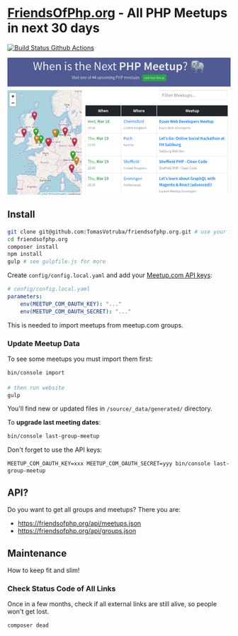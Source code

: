 # [FriendsOfPhp.org](https://www.friendsofphp.org) - All PHP Meetups in next 30 days

[![Build Status Github Actions](https://img.shields.io/github/workflow/status/tomasvotruba/friendsofphp.org/Code_Checks?style=flat-square)](https://github.com/TomasVotruba/friendsofphp.org/actions)

<div align="center">
   <img src="/docs/preview.png?v=1">
</div>

## Install

```sh
git clone git@github.com:TomasVotruba/friendsofphp.org.git # use your fork to contribute
cd friendsofphp.org
composer install
npm install
gulp # see gulpfile.js for more
```

Create `config/config.local.yaml` and add your [Meetup.com API keys](https://secure.meetup.com/meetup_api/oauth_consumers/):

```yaml
# config/config.local.yaml
parameters:
    env(MEETUP_COM_OAUTH_KEY): "..."
    env(MEETUP_COM_OAUTH_SECRET): "..."
```

This is needed to import meetups from meetup.com groups.

### Update Meetup Data

To see some meetups you must import them first:

```bash
bin/console import

# then run website
gulp
```

You'll find new or updated files in `/source/_data/generated/` directory.

To **upgrade last meeting dates**:

```bash
bin/console last-group-meetup
```

Don't forget to use the API keys:

```
MEETUP_COM_OAUTH_KEY=xxx MEETUP_COM_OAUTH_SECRET=yyy bin/console last-group-meetup
```

## API?

Do you want to get all groups and meetups? There you are:

- https://friendsofphp.org/api/meetups.json 
- https://friendsofphp.org/api/groups.json

## Maintenance

How to keep fit and slim!

### Check Status Code of All Links

Once in a few months, check if all external links are still alive, so people won't get lost.

```bash
composer dead
```
